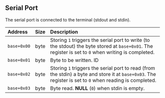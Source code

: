 ## Serial Port

The serial port is connected to the terminal (stdout and stdin).

| **Address** | **Size** | **Description**                                                                                                                                         |
| :---------- | :------- | :------------------------------------------------------------------------------------------------------------------------------------------------------ |
| `base+0x00` | byte     | Storing `1` triggers the serial port to write (to the stdout) the byte stored at `base+0x01`. The register is set to `0` when writing is completed.     |
| `base+0x01` | byte     | Byte to be written. ID                                                                                                                                  |
| `base+0x02` | byte     | Storing `1` triggers the serial port to read (from the stdin) a byte and store it at `base+0x03`. The register is set to `0` when reading is completed. |
| `base+0x03` | byte     | Byte read. **NULL** (`0`) when stdin is empty.                                                                                                          |
